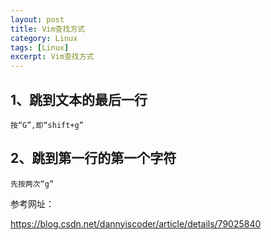 ```yaml
---
layout: post
title: Vim查找方式
category: Linux
tags: [Linux]
excerpt: Vim查找方式
---
```



## 1、跳到文本的最后一行 ##


	按“G”,即“shift+g”

## 2、跳到第一行的第一个字符 ##


	先按两次“g”

参考网址：

<https://blog.csdn.net/dannyiscoder/article/details/79025840>


